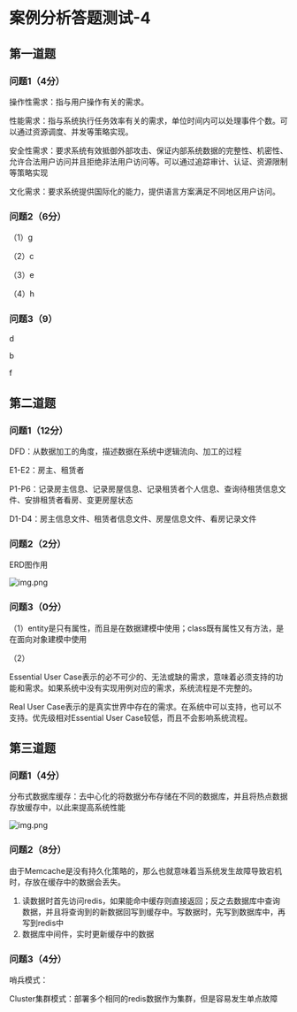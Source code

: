 # 案例分析答题测试-4

## 第一道题

### 问题1（4分）

操作性需求：指与用户操作有关的需求。

性能需求：指与系统执行任务效率有关的需求，单位时间内可以处理事件个数。可以通过资源调度、并发等策略实现。

安全性需求：要求系统有效抵御外部攻击、保证内部系统数据的完整性、机密性、允许合法用户访问并且拒绝非法用户访问等。可以通过追踪审计、认证、资源限制等策略实现

文化需求：要求系统提供国际化的能力，提供语言方案满足不同地区用户访问。

### 问题2（6分）

（1）g

（2）c

（3）e

（4）h

### 问题3（9）

d

b

f

## 第二道题

### 问题1（12分）

DFD：从数据加工的角度，描述数据在系统中逻辑流向、加工的过程

E1-E2：房主、租赁者

P1-P6：记录房主信息、记录房屋信息、记录租赁者个人信息、查询待租赁信息文件、安排租赁者看房、变更房屋状态

D1-D4：房主信息文件、租赁者信息文件、房屋信息文件、看房记录文件

### 问题2（2分）

ERD图作用

![img.png](/imgs/life/exam-23.png)

### 问题3（0分）

（1）entity是只有属性，而且是在数据建模中使用；class既有属性又有方法，是在面向对象建模中使用

（2）

Essential User Case表示的必不可少的、无法或缺的需求，意味着必须支持的功能和需求。如果系统中没有实现用例对应的需求，系统流程是不完整的。

Real User Case表示的是真实世界中存在的需求。在系统中可以支持，也可以不支持。优先级相对Essential User Case较低，而且不会影响系统流程。

## 第三道题

### 问题1（4分）

分布式数据库缓存：去中心化的将数据分布存储在不同的数据库，并且将热点数据存放缓存中，以此来提高系统性能

![img.png](/imgs/life/exam-24.png)

### 问题2（8分）

由于Memcache是没有持久化策略的，那么也就意味着当系统发生故障导致宕机时，存放在缓存中的数据会丢失。

1. 读数据时首先访问redis，如果能命中缓存则直接返回；反之去数据库中查询数据，并且将查询到的新数据回写到缓存中。写数据时，先写到数据库中，再写到redis中
2. 数据库中间件，实时更新缓存中的数据

### 问题3（4分）

哨兵模式：

Cluster集群模式：部署多个相同的redis数据作为集群，但是容易发生单点故障
